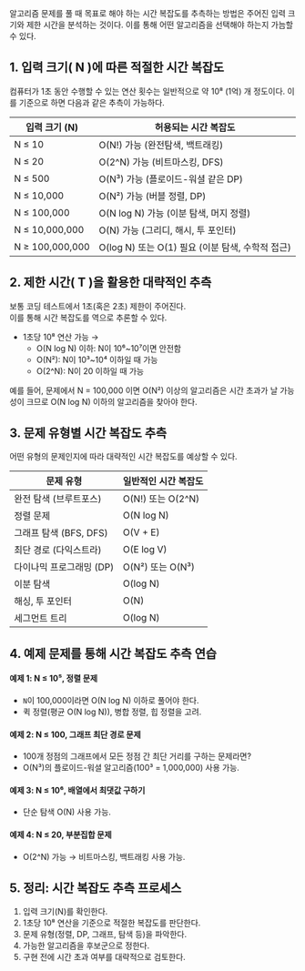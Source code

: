 알고리즘 문제를 풀 때 목표로 해야 하는 시간 복잡도를 추측하는 방법은 주어진 입력 크기와 제한 시간을 분석하는 것이다. 이를 통해 어떤 알고리즘을 선택해야 하는지 가늠할 수 있다.


## 1. 입력 크기( N )에 따른 적절한 시간 복잡도
컴퓨터가 1초 동안 수행할 수 있는 연산 횟수는 일반적으로 약 10⁸ (1억) 개 정도이다. 이를 기준으로 하면 다음과 같은 추측이 가능하다.

|입력 크기 (N)|허용되는 시간 복잡도|
|---|---|
|N ≤ 10|O(N!) 가능 (완전탐색, 백트래킹)|
|N ≤ 20|O(2^N) 가능 (비트마스킹, DFS)|
|N ≤ 500|O(N³) 가능 (플로이드-워셜 같은 DP)|
|N ≤ 10,000|O(N²) 가능 (버블 정렬, DP)|
|N ≤ 100,000|O(N log N) 가능 (이분 탐색, 머지 정렬)|
|N ≤ 10,000,000|O(N) 가능 (그리디, 해시, 투 포인터)|
|N ≥ 100,000,000|O(log N) 또는 O(1) 필요 (이분 탐색, 수학적 접근)|

## 2. 제한 시간( T )을 활용한 대략적인 추측
보통 코딩 테스트에서 1초(혹은 2초) 제한이 주어진다.  
이를 통해 시간 복잡도를 역으로 추론할 수 있다.

- 1초당 10⁸ 연산 가능 →
    - O(N log N) 이하: N이 10⁶~10⁷이면 안전함
    - O(N²): N이 10³~10⁴ 이하일 때 가능
    - O(2^N): N이 20 이하일 때 가능

예를 들어, 문제에서 N = 100,000 이면 O(N²) 이상의 알고리즘은 시간 초과가 날 가능성이 크므로 O(N log N) 이하의 알고리즘을 찾아야 한다.



## 3. 문제 유형별 시간 복잡도 추측
어떤 유형의 문제인지에 따라 대략적인 시간 복잡도를 예상할 수 있다.

|문제 유형|일반적인 시간 복잡도|
|---|---|
|완전 탐색 (브루트포스)|O(N!) 또는 O(2^N)|
|정렬 문제|O(N log N)|
|그래프 탐색 (BFS, DFS)|O(V + E)|
|최단 경로 (다익스트라)|O(E log V)|
|다이나믹 프로그래밍 (DP)|O(N²) 또는 O(N³)|
|이분 탐색|O(log N)|
|해싱, 투 포인터|O(N)|
|세그먼트 트리|O(log N)|



## 4. 예제 문제를 통해 시간 복잡도 추측 연습
#### 예제 1: N ≤ 10⁵, 정렬 문제
- `N`이 100,000이라면 O(N log N) 이하로 풀어야 한다.
- 퀵 정렬(평균 O(N log N)), 병합 정렬, 힙 정렬을 고려.

#### 예제 2: N ≤ 100, 그래프 최단 경로 문제
- 100개 정점의 그래프에서 모든 정점 간 최단 거리를 구하는 문제라면?
- O(N³)의 플로이드-워셜 알고리즘(100³ = 1,000,000) 사용 가능.

#### 예제 3: N ≤ 10⁶, 배열에서 최댓값 구하기
- 단순 탐색 O(N) 사용 가능.

#### 예제 4: N ≤ 20, 부분집합 문제
- O(2^N) 가능 → 비트마스킹, 백트래킹 사용 가능.


## 5. 정리: 시간 복잡도 추측 프로세스
1. 입력 크기(N)를 확인한다.
2. 1초당 10⁸ 연산을 기준으로 적절한 복잡도를 판단한다.
3. 문제 유형(정렬, DP, 그래프, 탐색 등)을 파악한다.
4. 가능한 알고리즘을 후보군으로 정한다.
5. 구현 전에 시간 초과 여부를 대략적으로 검토한다.